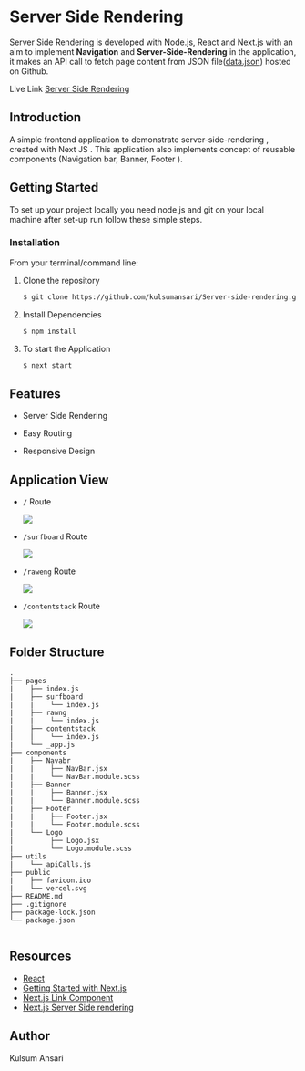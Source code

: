 # Server Side Rendering
 
Server Side Rendering is developed with Node.js, React and Next.js with an aim to implement **Navigation** and **Server-Side-Rendering** in the application, it makes an API call to fetch page content from JSON file([data.json](https://kulsumansari.github.io/webpage-data/companyData/data.json)) hosted on Github.

Live Link [Server Side Rendering](https://flamboyant-fermi-b45029.netlify.app)


## Introduction

A simple frontend application to demonstrate server-side-rendering , created with Next JS . This application also implements concept of reusable components (Navigation bar, Banner, Footer ).

## Getting Started

To set up your project locally you need node.js and git on your local machine after set-up run follow these simple steps.

### Installation

From your terminal/command line:

1. Clone the repository
   ```sh
   $ git clone https://github.com/kulsumansari/Server-side-rendering.git
   ```
2. Install Dependencies
   ```sh
   $ npm install
   ```
3. To start the Application
    ```sh
    $ next start
    ```
    
## Features

* Server Side Rendering

* Easy Routing

* Responsive Design


## Application View

* `/` Route

    ![](https://kulsumansari.github.io/webpage-data/companyData/ssr-ss.png)

* `/surfboard` Route

    ![](https://kulsumansari.github.io/webpage-data/companyData/surfboard-ss.png)

* `/raweng` Route

    ![](https://kulsumansari.github.io/webpage-data/companyData/raweng-ss.png)

* `/contentstack` Route

    ![](https://kulsumansari.github.io/webpage-data/companyData/cs-ss.png)
    


## Folder Structure
```
.
├── pages 
|    ├── index.js
|    ├── surfboard
|    |    └── index.js
|    ├── rawng
|    |    └── index.js
|    ├── contentstack
|    |    └── index.js
|    └── _app.js
├── components 
|    ├── Navabr
|    |    ├── NavBar.jsx
|    |    └── NavBar.module.scss
|    ├── Banner
|    |    ├── Banner.jsx
|    |    └── Banner.module.scss
|    ├── Footer
|    |    ├── Footer.jsx
|    |    └── Footer.module.scss
|    └── Logo
|         ├── Logo.jsx
|         └── Logo.module.scss
├── utils 
|    └── apiCalls.js
├── public 
|    ├── favicon.ico
|    └── vercel.svg
├── README.md
├── .gitignore
├── package-lock.json
└── package.json


```

## Resources
* [React](https://reactjs.org/docs/getting-started.html)
* [Getting Started with Next.js](https://nextjs.org/docs/getting-started)
* [Next.js Link Component](https://nextjs.org/learn/basics/navigate-between-pages/link-component)
* [Next.js Server Side rendering](https://nextjs.org/docs/basic-features/pages#server-side-rendering)

## Author

Kulsum Ansari
